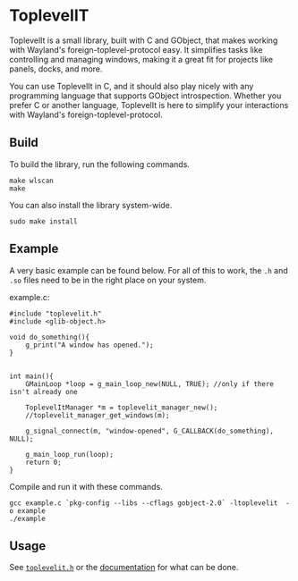 # ToplevelIT

ToplevelIt is a small library, built with C and GObject, that makes working with Wayland's foreign-toplevel-protocol easy. It simplifies tasks like controlling and managing windows, making it a great fit for projects like panels, docks, and more.

You can use ToplevelIt in C, and it should also play nicely with any programming language that supports GObject introspection. Whether you prefer C  or another language, ToplevelIt is here to simplify your interactions with Wayland's foreign-toplevel-protocol.
## Build

To build the library, run the following commands.

```
make wlscan
make
```

You can also install the library system-wide.

```
sudo make install
```

## Example

A very basic example can be found below. For all of this to work, the `.h` and `.so` files need to be in the right place on your system.

example.c:

```
#include "toplevelit.h"
#include <glib-object.h>

void do_something(){
    g_print("A window has opened.");
}


int main(){
    GMainLoop *loop = g_main_loop_new(NULL, TRUE); //only if there isn't already one

    ToplevelItManager *m = toplevelit_manager_new();
    //toplevelit_manager_get_windows(m);

    g_signal_connect(m, "window-opened", G_CALLBACK(do_something), NULL);

    g_main_loop_run(loop);
    return 0;
}
```

Compile and run it with these commands.

```
gcc example.c `pkg-config --libs --cflags gobject-2.0` -ltoplevelit  -o example
./example
```

## Usage
See [`toplevelit.h`](https://www.feritale.eu/git/mfxbe/ToplevelIt/src/branch/master/src/toplevelit.h) or the [documentation](https://www.feritale.eu/docs/toplevelit/) for what can be done.